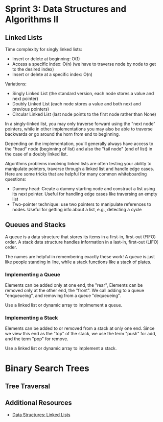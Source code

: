 # Sprint 3: Data Structures and Algorithms II

## Linked Lists
Time complexity for singly linked lists: 
* Insert or delete at beginning: O(1)
* Access a specific index: O(n) (we have to traverse node by node to get to the desired index)
* Insert or delete at a specific index: O(n) 

Variations:
* Singly Linked List (the standard version, each node stores a value and next pointer)
* Doubly Linked List (each node stores a value and both next and previous pointers)
* Circular Linked List (last node points to the first node rather than None)

In a singly-linked list, you may only traverse forward using the "next node" pointers, while in other implementations you may also be able to traverse backwards or go around the horn from end to beginning.

Depending on the implementation, you'll generally always have access to the "head" node (beginning of list) and also the "tail node" (end of list) in the case of a doubly linked list. 

Algorithms problems involving linked lists are often testing your ability to manipulate pointers, traverse through a linked list and handle edge cases. Here are some tricks that are helpful for many common whiteboarding questions:
* Dummy head: Create a dummy starting node and construct a list using its next pointer. Useful for handling edge cases like traversing an empty list
* Two-pointer technique: use two pointers to manipulate references to nodes. Useful for getting info about a list, e.g., detecting a cycle


## Queues and Stacks
A queue is a data structure that stores its items in a first-in, first-out (FIFO) order. 
A stack data structure handles information in a last-in, first-out (LIFO) order.

The names are helpful in remembering exactly these work! A queue is just like people standing in line, while a stack functions like a stack of plates. 

### Implementing a Queue
Elements can be added only at one end, the "rear", Elements can be removed only at the other end, the "front".
We call adding to a queue "enqueueing", and removing from a queue "dequeueing".

Use a linked list or dynamic array to implmement a queue.

### Implementing a Stack
Elements can be added to or removed from a stack at only one end. Since we view this end as the "top" of the stack, we use the term "push" for add, and the term "pop" for remove. 

Use a linked list or dynamic array to implement a stack.

# Binary Search Trees

## Tree Traversal

## Additional Resources
* [Data Structures: Linked Lists](https://www.youtube.com/watch?v=njTh_OwMljA&ab_channel=HackerRank)
